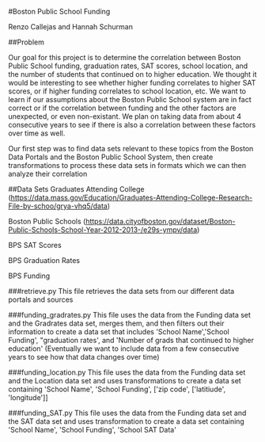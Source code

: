 #Boston Public School Funding

Renzo Callejas and Hannah Schurman

##Problem

Our goal for this project is to determine the correlation between Boston Public School funding, graduation rates, SAT scores, school location, and the number of students that continued on to higher education. We thought it would be interesting to see whether higher funding correlates to higher SAT scores, or if higher funding correlates to school location, etc. We want to learn if our assumptions about the Boston Public School system are in fact correct or if the correlation between funding and the other factors are unexpected, or even non-existant. We plan on taking data from about 4 consecutive years to see if there is also a correlation between these factors over time as well.   

Our first step was to find data sets relevant to these topics from the Boston Data Portals and the Boston Public School System, then create transformations to process these data sets in formats which we can then analyze their correlation


##Data Sets
Graduates Attending College (https://data.mass.gov/Education/Graduates-Attending-College-Research-File-by-schoo/grya-vhq5/data)

Boston Public Schools (https://data.cityofboston.gov/dataset/Boston-Public-Schools-School-Year-2012-2013-/e29s-ympv/data)

BPS SAT Scores

BPS Graduation Rates

BPS Funding

###retrieve.py
This file retrieves the data sets from our different data portals and sources

###funding_gradrates.py
This file uses the data from the Funding data set and the Gradrates data set, merges them, and then filters out their information to create a data set that includes 'School Name','School Funding', "graduation rates', and 'Number of grads that continued to higher education'
(Eventually we want to include data from a few consecutive years to see how that data changes over time)

###funding_location.py
This file uses the data from the Funding data set and the Location data set and uses transformations to create a data set containing 'School Name', 'School Funding', ['zip code', ['latitiude', 'longitude']]

###funding_SAT.py
This file uses the data from the Funding data set and the SAT data set and uses transformation to create a data set containing 'School Name', 'School Funding', 'School SAT Data'